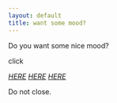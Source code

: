 ```yaml
---
layout: default
title: want some mood?
---
```


Do you want some nice mood?

click

<a href="http://www.rainymood.com/" target="_blank">*HERE*</a>
<a href="http://www.youtube.com/watch?v=HMnrl0tmd3k" target="_blank">*HERE*</a>
<a href="http://www.youtube.com/watch?v=DIx3aMRDUL4" target="_blank">*HERE*</a>

Do not close.
